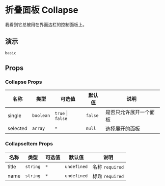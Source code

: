 # 折叠面板 Collapse

我看到它总被用在界面边栏的控制面板上。

## 演示

```demo
basic
```

## Props

### Collapse Props

| 名称 | 类型 | 可选值 | 默认值 | 说明 |
| --- | --- | --- |  --- | --- |
| single | `boolean`| `true` \| `false` | `false`  | 是否只允许展开一个面板 |
| selected | `array` |`*` | `null` | 选择展开的面板 |

### CollapseItem Props

| 名称 | 类型 | 可选值 | 默认值 | 说明 |
| --- | --- | --- |  --- | --- |
| title | `string`| `*` | `undefined`  | 名称 `required` |
| name | `string` |`*` | `undefined` | 标题 `required` |



    